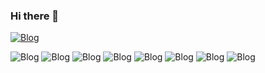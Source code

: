 ### Hi there 👋
[![Blog](https://img.shields.io/badge/LinkedIn-0077B5?style=for-the-badge&logo=linkedin&logoColor=white)](https://www.linkedin.com/in/luiz-ribeiro-101210266/)

![Blog](https://img.shields.io/badge/HTML5-E34F26?style=for-the-badge&logo=html5&logoColor=white) ![Blog](https://img.shields.io/badge/CSS3-1572B6?style=for-the-badge&logo=css3&logoColor=white
) ![Blog](https://img.shields.io/badge/JavaScript-F7DF1E?style=for-the-badge&logo=javascript&logoColor=black
) ![Blog](https://img.shields.io/badge/Java-ED8B00?style=for-the-badge&logo=openjdk&logoColor=white
) ![Blog](https://img.shields.io/badge/Bootstrap-563D7C?style=for-the-badge&logo=bootstrap&logoColor=white
) ![Blog](https://img.shields.io/badge/jQuery-0769AD?style=for-the-badge&logo=jquery&logoColor=white
) ![Blog](https://img.shields.io/badge/Spring-6DB33F?style=for-the-badge&logo=spring&logoColor=white
) ![Blog](https://img.shields.io/badge/PostgreSQL-316192?style=for-the-badge&logo=postgresql&logoColor=white
)
<!--
**LuizHenriqueGomesRibeiro/LuizHenriqueGomesRibeiro** is a ✨ _special_ ✨ repository because its `README.md` (this file) appears on your GitHub profile.

Here are some ideas to get you started:

- 🔭 I’m currently working on ...
- 🌱 I’m currently learning ...
- 👯 I’m looking to collaborate on ...
- 🤔 I’m looking for help with ...
- 💬 Ask me about ...
- 📫 How to reach me: ...
- 😄 Pronouns: ...
- ⚡ Fun fact: ...
-->
